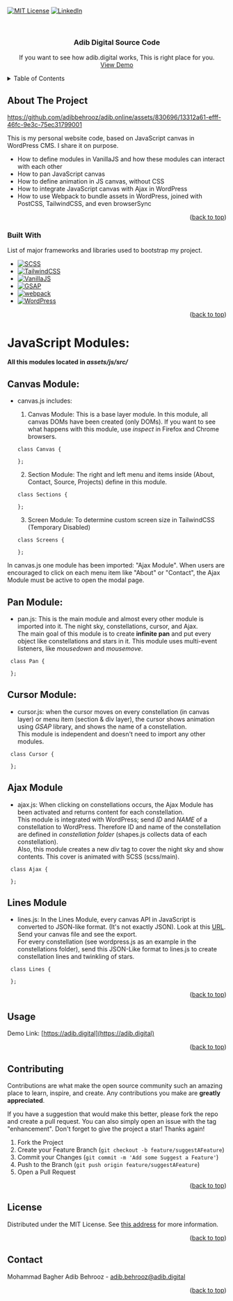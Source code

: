 [![MIT License][license-shield]][license-url]
[![LinkedIn][linkedin-shield]][linkedin-url]

<!-- PROJECT LOGO -->
<br />
<div align="center">

  <h3 align="center">Adib Digital Source Code</h3>

  <p align="center">
    If you want to see how adib.digital works, This is right place for you.
    <br />
    <a href="https://adib.digital">View Demo</a>
  </p>
</div>



<!-- TABLE OF CONTENTS -->
<details>
  <summary>Table of Contents</summary>
  <ol>
    <li>
      <a href="#about-the-project">About The Project</a>
      <ul>
        <li><a href="#built-with">Built With</a></li>
      </ul>
    </li>
    <li><a href="#usage">Usage</a></li>
    <li><a href="#contributing">Contributing</a></li>
    <li><a href="#license">License</a></li>
    <li><a href="#contact">Contact</a></li>
  </ol>
</details>



<!-- ABOUT THE PROJECT -->
## About The Project


https://github.com/adibbehrooz/adib.online/assets/830696/13312a61-efff-46fc-9e3c-75ec31799001




This is my personal website code, based on JavaScript canvas in WordPress CMS. I share it on purpose.
* How to define modules in VanillaJS and how these modules can interact with each other
* How to pan JavaScript canvas 
* How to define animation in JS canvas, without CSS
* How to integrate JavaScript canvas with Ajax in WordPress
* How to use Webpack to bundle assets in WordPress, joined with PostCSS, TailwindCSS, and even browserSync 

<p align="right">(<a href="#readme-top">back to top</a>)</p>

### Built With

List of major frameworks and libraries used to bootstrap my project.

* [![SCSS][SCSS]][SCSS-url]
* [![TailwindCSS][TailwindCSS]][TailwindCSS-url]
* [![VanillaJS][VanillaJS]][VanillaJS-url]
* [![GSAP][GSAP]][GSAP-url]
* [![webpack][Webpack]][Webpack-url]
* [![WordPress][WordPress]][WordPress-url]

<p align="right">(<a href="#readme-top">back to top</a>)</p>

# JavaScript Modules:
**All this modules located in _assets/js/src/_**

## Canvas Module:
* canvas.js includes: 
    1. Canvas Module: This is a base layer module. In this module, all canvas DOMs have been created (only DOMs). If you want to see what happens with this module, use _inspect_ in Firefox and Chrome browsers.

  ```
  class Canvas {

  };
  ```     
    2. Section Module: The right and left menu and items inside (About, Contact, Source, Projects) define in this module.

  ```
  class Sections {

  };
  ``` 
    3. Screen Module: To determine custom screen size in TailwindCSS (Temporary Disabled)

  ```
  class Screens {

  };
  ``` 
In canvas.js one module has been imported: "Ajax Module". When users are encouraged to click on each menu item like "About" or "Contact", the Ajax Module must be active to open the modal page.

## Pan Module:
* pan.js:
    This is the main module and almost every other module is imported into it. The night sky, constellations, cursor, and Ajax. <br>
The main goal of this module is to create **infinite pan** and put every object like constellations and stars in it. This module uses multi-event listeners, like _mousedown_ and _mousemove_.<br>

 ```
  class Pan {

  };
  ``` 

## Cursor Module:
* cursor.js:
    when the cursor moves on every constellation (in canvas layer) or menu item (section & div layer), the cursor shows animation using _GSAP_ library, and shows the name of a constellation. <br>
    This module is independent and doesn't need to import any other modules.

 ```
  class Cursor {

  };
  ``` 

## Ajax Module
* ajax.js:
    When clicking on constellations occurs, the Ajax Module has been activated and returns content for each constellation. <br>
This module is integrated with WordPress; send _ID_ and _NAME_ of a constellation to WordPress. Therefore ID and name of the constellation are defined in _constellation folder_ (shapes.js collects data of each constellation). <br>
Also, this module creates a new _div_ tag to cover the night sky and show contents. This cover is animated with SCSS (scss/main).<br>

 ```
  class Ajax {

  };
  ``` 

## Lines Module
* lines.js: 
    In the Lines Module, every canvas API in JavaScript is converted to JSON-like format. (It's not exactly JSON). Look at this <a target="_blank" href="https://adib.digital/converter">URL</a>. Send your canvas file and see the export. <br>
    For every constellation (see wordpress.js as an example in the constellations folder), send this JSON-Like format to lines.js to create constellation lines and twinkling of stars.

 ```
  class Lines {

  };
  ``` 

<p align="right">(<a href="#readme-top">back to top</a>)</p>


<!-- USAGE EXAMPLES -->
## Usage
Demo Link: [https://adib.digital](https://adib.digital)
<p align="right">(<a href="#readme-top">back to top</a>)</p>


<!-- CONTRIBUTING -->
## Contributing

Contributions are what make the open source community such an amazing place to learn, inspire, and create. Any contributions you make are **greatly appreciated**.

If you have a suggestion that would make this better, please fork the repo and create a pull request. You can also simply open an issue with the tag "enhancement".
Don't forget to give the project a star! Thanks again!

1. Fork the Project
2. Create your Feature Branch (`git checkout -b feature/suggestAFeature`)
3. Commit your Changes (`git commit -m 'Add some Suggest a Feature'`)
4. Push to the Branch (`git push origin feature/suggestAFeature`)
5. Open a Pull Request

<p align="right">(<a href="#readme-top">back to top</a>)</p>



<!-- LICENSE -->
## License

Distributed under the MIT License. See <a href="https://opensource.org/license/mit/">this address</a> for more information.
<p align="right">(<a href="#readme-top">back to top</a>)</p>


<!-- CONTACT -->
## Contact
Mohammad Bagher Adib Behrooz - adib.behrooz@adib.digital

<p align="right">(<a href="#readme-top">back to top</a>)</p>


<!-- MARKDOWN LINKS & IMAGES -->
[license-shield]: https://img.shields.io/github/license/othneildrew/Best-README-Template.svg?style=for-the-badge
[license-url]: https://github.com/othneildrew/Best-README-Template/blob/master/LICENSE.txt
[linkedin-shield]: https://img.shields.io/badge/-LinkedIn-black.svg?style=for-the-badge&logo=linkedin&colorB=555
[linkedin-url]: https://linkedin.com/in/adibbehrooz
[product-screenshot]: screenshot.mp4
[TailwindCSS]: https://img.shields.io/badge/TailwindCSS-blue?style=flat&logo=tailwindcss
[TailwindCSS-url]: https://tailwindcss.com/
[VanillaJS]: https://img.shields.io/badge/VanillaJS-CECE08?style=flat&logo=javascript
[VanillaJS-url]: https://developer.mozilla.org/en-US/docs/Web/JavaScript
[GSAP]: https://img.shields.io/badge/GSAP-0AD068?style=flat&logo=greensock
[GSAP-url]: https://gsap.com
[SCSS]: https://img.shields.io/badge/SCSS-C76494?style=flat&logo=cssmodules
[SCSS-url]: https://sass-lang.com/
[Webpack]: https://img.shields.io/badge/Webpack-8ACEF2?style=flat&logo=webpack
[Webpack-url]: https://webpack.js.org/
[WordPress]: https://img.shields.io/badge/WordPress-gray?style=flat&logo=wordpress
[WordPress-url]: https://WordPress.org/